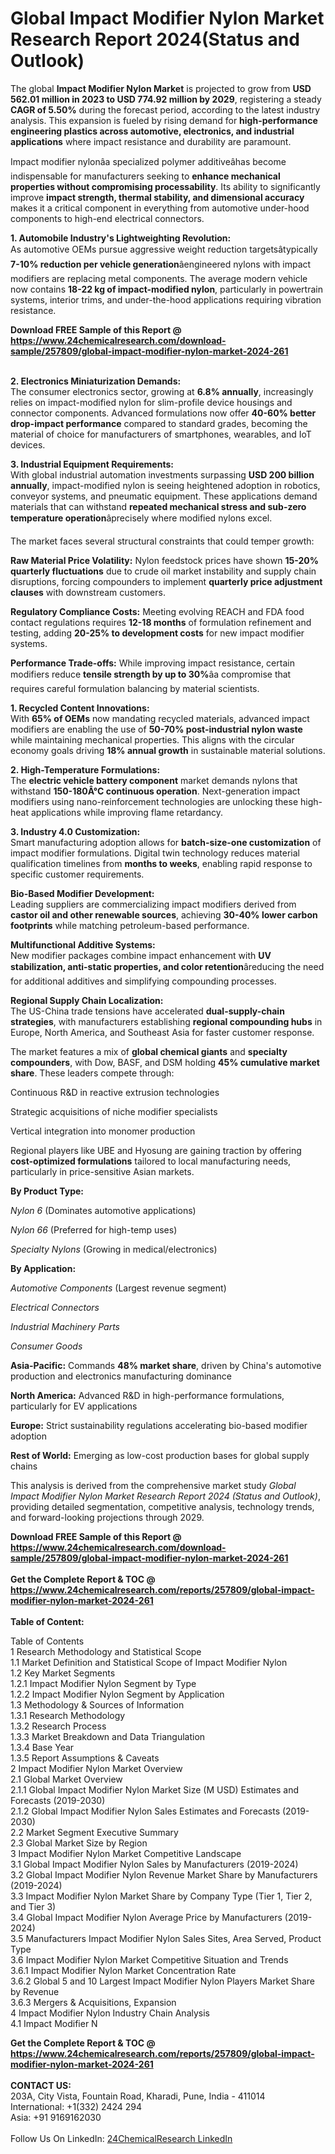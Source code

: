 <h1>Global Impact Modifier Nylon Market Research Report 2024(Status and Outlook)</h1><p>The global <strong>Impact Modifier Nylon Market</strong> is projected to grow from <strong>USD 562.01 million in 2023 to USD 774.92 million by 2029</strong>, registering a steady <strong>CAGR of 5.50%</strong> during the forecast period, according to the latest industry analysis. This expansion is fueled by rising demand for <strong>high-performance engineering plastics across automotive, electronics, and industrial applications</strong> where impact resistance and durability are paramount.</p><p>Impact modifier nylonâa specialized polymer additiveâhas become indispensable for manufacturers seeking to <strong>enhance mechanical properties without compromising processability</strong>. Its ability to significantly improve <strong>impact strength, thermal stability, and dimensional accuracy</strong> makes it a critical component in everything from automotive under-hood components to high-end electrical connectors.</p><p><strong>1. Automobile Industry's Lightweighting Revolution:</strong><br>
As automotive OEMs pursue aggressive weight reduction targetsâtypically <strong>7-10% reduction per vehicle generation</strong>âengineered nylons with impact modifiers are replacing metal components. The average modern vehicle now contains <strong>18-22 kg of impact-modified nylon</strong>, particularly in powertrain systems, interior trims, and under-the-hood applications requiring vibration resistance.</p><div><b>Download FREE Sample of this Report @ 
            <a href="https://www.24chemicalresearch.com/download-sample/257809/global-impact-modifier-nylon-market-2024-261">
            https://www.24chemicalresearch.com/download-sample/257809/global-impact-modifier-nylon-market-2024-261</a></b></div><br><p><strong>2. Electronics Miniaturization Demands:</strong><br>
The consumer electronics sector, growing at <strong>6.8% annually</strong>, increasingly relies on impact-modified nylon for slim-profile device housings and connector components. Advanced formulations now offer <strong>40-60% better drop-impact performance</strong> compared to standard grades, becoming the material of choice for manufacturers of smartphones, wearables, and IoT devices.</p><p><strong>3. Industrial Equipment Requirements:</strong><br>
With global industrial automation investments surpassing <strong>USD 200 billion annually</strong>, impact-modified nylon is seeing heightened adoption in robotics, conveyor systems, and pneumatic equipment. These applications demand materials that can withstand <strong>repeated mechanical stress and sub-zero temperature operation</strong>âprecisely where modified nylons excel.</p><p>The market faces several structural constraints that could temper growth:</p><p><strong>Raw Material Price Volatility:</strong> Nylon feedstock prices have shown <strong>15-20% quarterly fluctuations</strong> due to crude oil market instability and supply chain disruptions, forcing compounders to implement <strong>quarterly price adjustment clauses</strong> with downstream customers.</p><p><strong>Regulatory Compliance Costs:</strong> Meeting evolving REACH and FDA food contact regulations requires <strong>12-18 months</strong> of formulation refinement and testing, adding <strong>20-25% to development costs</strong> for new impact modifier systems.</p><p><strong>Performance Trade-offs:</strong> While improving impact resistance, certain modifiers reduce <strong>tensile strength by up to 30%</strong>âa compromise that requires careful formulation balancing by material scientists.</p><p><strong>1. Recycled Content Innovations:</strong><br>
With <strong>65% of OEMs</strong> now mandating recycled materials, advanced impact modifiers are enabling the use of <strong>50-70% post-industrial nylon waste</strong> while maintaining mechanical properties. This aligns with the circular economy goals driving <strong>18% annual growth</strong> in sustainable material solutions.</p><p><strong>2. High-Temperature Formulations:</strong><br>
The <strong>electric vehicle battery component</strong> market demands nylons that withstand <strong>150-180Â°C continuous operation</strong>. Next-generation impact modifiers using nano-reinforcement technologies are unlocking these high-heat applications while improving flame retardancy.</p><p><strong>3. Industry 4.0 Customization:</strong><br>
Smart manufacturing adoption allows for <strong>batch-size-one customization</strong> of impact modifier formulations. Digital twin technology reduces material qualification timelines from <strong>months to weeks</strong>, enabling rapid response to specific customer requirements.</p><p><strong>Bio-Based Modifier Development:</strong><br>
	Leading suppliers are commercializing impact modifiers derived from <strong>castor oil and other renewable sources</strong>, achieving <strong>30-40% lower carbon footprints</strong> while matching petroleum-based performance.</p><p><strong>Multifunctional Additive Systems:</strong><br>
	New modifier packages combine impact enhancement with <strong>UV stabilization, anti-static properties, and color retention</strong>âreducing the need for additional additives and simplifying compounding processes.</p><p><strong>Regional Supply Chain Localization:</strong><br>
	The US-China trade tensions have accelerated <strong>dual-supply-chain strategies</strong>, with manufacturers establishing <strong>regional compounding hubs</strong> in Europe, North America, and Southeast Asia for faster customer response.</p><p>The market features a mix of <strong>global chemical giants</strong> and <strong>specialty compounders</strong>, with Dow, BASF, and DSM holding <strong>45% cumulative market share</strong>. These leaders compete through:</p><p>Continuous R&amp;D in reactive extrusion technologies</p><p>Strategic acquisitions of niche modifier specialists</p><p>Vertical integration into monomer production</p><p>Regional players like UBE and Hyosung are gaining traction by offering <strong>cost-optimized formulations</strong> tailored to local manufacturing needs, particularly in price-sensitive Asian markets.</p><p><strong>By Product Type:</strong></p><p><em>Nylon 6</em> (Dominates automotive applications)</p><p><em>Nylon 66</em> (Preferred for high-temp uses)</p><p><em>Specialty Nylons</em> (Growing in medical/electronics)</p><p><strong>By Application:</strong></p><p><em>Automotive Components</em> (Largest revenue segment)</p><p><em>Electrical Connectors</em></p><p><em>Industrial Machinery Parts</em></p><p><em>Consumer Goods</em></p><p><strong>Asia-Pacific:</strong> Commands <strong>48% market share</strong>, driven by China's automotive production and electronics manufacturing dominance</p><p><strong>North America:</strong> Advanced R&amp;D in high-performance formulations, particularly for EV applications</p><p><strong>Europe:</strong> Strict sustainability regulations accelerating bio-based modifier adoption</p><p><strong>Rest of World:</strong> Emerging as low-cost production bases for global supply chains</p><p>This analysis is derived from the comprehensive market study <em>Global Impact Modifier Nylon Market Research Report 2024 (Status and Outlook)</em>, providing detailed segmentation, competitive analysis, technology trends, and forward-looking projections through 2029.</p><div><b>Download FREE Sample of this Report @ 
            <a href="https://www.24chemicalresearch.com/download-sample/257809/global-impact-modifier-nylon-market-2024-261">
            https://www.24chemicalresearch.com/download-sample/257809/global-impact-modifier-nylon-market-2024-261</a></b></div><br><div><b>Get the Complete Report & TOC @ 
            <a href="https://www.24chemicalresearch.com/reports/257809/global-impact-modifier-nylon-market-2024-261">
            https://www.24chemicalresearch.com/reports/257809/global-impact-modifier-nylon-market-2024-261</a></b></div><br>
            <b>Table of Content:</b><p>Table of Contents<br />
1 Research Methodology and Statistical Scope<br />
1.1 Market Definition and Statistical Scope of Impact Modifier Nylon<br />
1.2 Key Market Segments<br />
1.2.1 Impact Modifier Nylon Segment by Type<br />
1.2.2 Impact Modifier Nylon Segment by Application<br />
1.3 Methodology & Sources of Information<br />
1.3.1 Research Methodology<br />
1.3.2 Research Process<br />
1.3.3 Market Breakdown and Data Triangulation<br />
1.3.4 Base Year<br />
1.3.5 Report Assumptions & Caveats<br />
2 Impact Modifier Nylon Market Overview<br />
2.1 Global Market Overview<br />
2.1.1 Global Impact Modifier Nylon Market Size (M USD) Estimates and Forecasts (2019-2030)<br />
2.1.2 Global Impact Modifier Nylon Sales Estimates and Forecasts (2019-2030)<br />
2.2 Market Segment Executive Summary<br />
2.3 Global Market Size by Region<br />
3 Impact Modifier Nylon Market Competitive Landscape<br />
3.1 Global Impact Modifier Nylon Sales by Manufacturers (2019-2024)<br />
3.2 Global Impact Modifier Nylon Revenue Market Share by Manufacturers (2019-2024)<br />
3.3 Impact Modifier Nylon Market Share by Company Type (Tier 1, Tier 2, and Tier 3)<br />
3.4 Global Impact Modifier Nylon Average Price by Manufacturers (2019-2024)<br />
3.5 Manufacturers Impact Modifier Nylon Sales Sites, Area Served, Product Type<br />
3.6 Impact Modifier Nylon Market Competitive Situation and Trends<br />
3.6.1 Impact Modifier Nylon Market Concentration Rate<br />
3.6.2 Global 5 and 10 Largest Impact Modifier Nylon Players Market Share by Revenue<br />
3.6.3 Mergers & Acquisitions, Expansion<br />
4 Impact Modifier Nylon Industry Chain Analysis<br />
4.1 Impact Modifier N</p><div><b>Get the Complete Report & TOC @ 
            <a href="https://www.24chemicalresearch.com/reports/257809/global-impact-modifier-nylon-market-2024-261">
            https://www.24chemicalresearch.com/reports/257809/global-impact-modifier-nylon-market-2024-261</a></b></div><br><b>CONTACT US:</b><br>
            203A, City Vista, Fountain Road, Kharadi, Pune, India - 411014<br>
            International: +1(332) 2424 294<br>
            Asia: +91 9169162030 <br><br>
            Follow Us On LinkedIn: <a href="https://www.linkedin.com/company/24chemicalresearch/">24ChemicalResearch LinkedIn</a>